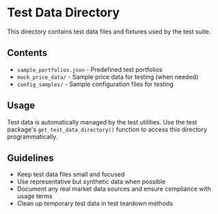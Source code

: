 # Test Data Directory

This directory contains test data files and fixtures used by the test suite.

## Contents

- `sample_portfolios.json` - Predefined test portfolios
- `mock_price_data/` - Sample price data for testing (when needed)
- `config_samples/` - Sample configuration files for testing

## Usage

Test data is automatically managed by the test utilities. Use the test package's
`get_test_data_directory()` function to access this directory programmatically.

## Guidelines

- Keep test data files small and focused
- Use representative but synthetic data when possible
- Document any real market data sources and ensure compliance with usage terms
- Clean up temporary test data in test teardown methods
